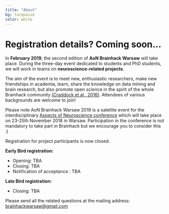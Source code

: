```yaml
---
title: "About"
bg: turquoise
color: white
---
```


# Registration details? Coming soon...


In **February 2019**, the second edition of **AoN Brainhack Warsaw** will take place. During the three-day event dedicated to students and PhD students, we will work in teams on **neuroscience-related projects**.

The aim of the event is to meet new, enthusiastic researchers, make new friendships in academia, learn, share the knowledge on data mining and brain research, but also promote open science in the spirit of the whole Brainhack community [(Craddock et al., 2016)](https://gigascience.biomedcentral.com/articles/10.1186/s13742-016-0121-x). Attendees  of various backgrounds are welcome to join!


Please note AoN Brainhack Warsaw 2019 is a satellite event for the interdisciplinary  [Aspects of Neuroscience conference](http://neuroaspects.org/)  which will take place on 23-25th November 2018 in Warsaw.
Participation in the conference is not mandatory to take part in Brainhack but we encourage you to consider this :)


Registration for project participants is now closed.

**Early Bird registration:**
* Opening: TBA
* Closing: TBA
* Notification of acceptance : TBA

**Late Bird registration:**
* Closing: TBA

Please send all the related questions at the mailing address: [brainhackwarsaw@gmail.com](mailto:brainhackwarsaw@gmail.com)


<!-- Also, please team up with us! Join our channel (#brainhack-warsaw-2017) on [Brainhack Slack](https://brainhack-slack-invite.herokuapp.com/) for updated information on the developing Hackathon content and to contribute your own ideas. -->

